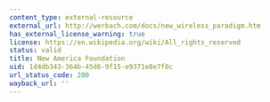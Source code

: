 ```yaml
---
content_type: external-resource
external_url: http://werbach.com/docs/new_wireless_paradigm.htm
has_external_license_warning: true
license: https://en.wikipedia.org/wiki/All_rights_reserved
status: valid
title: New America Foundation
uid: 1d4db343-364b-45d6-9f15-e9371e8e7f0c
url_status_code: 200
wayback_url: ''
---
```

